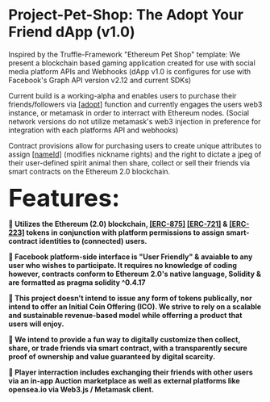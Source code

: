 # Project-Pet-Shop: The Adopt Your Friend dApp (v1.0)

Inspired by the Truffle-Framework "Ethereum Pet Shop" template: We present a blockchain based gaming application created for use with social media platform APIs and Webhooks (dApp v1.0 is configures for use with Facebook's Graph API version v2.12 and current SDKs) 

Current build is a working-alpha and enables users to purchase their friends/followers via <u>[adopt]</u> function and currently engages the users web3 instance, or metamask in order to interract with Ethereum nodes. (Social network versions do not utilize metamask's web3 injection in preference for integration with each platforms API and webhooks)  

Contract provisions allow for purchasing users to create unique attributes to assign <u>[nameId]</u> (modifies nickname rights) and the right to dictate a jpeg of their user-defined spirit animal then share, collect or sell their friends via smart contracts on the Ethereum 2.0 blockchain.

<b><font size="14">Features:</font>

   	Utilizes the Ethereum (2.0) blockchain, <u>[ERC-875]</u> <u>[ERC-721]</u> & <u>[ERC-223]</u> tokens in conjunction with platform permissions to assign smart-contract identities to (connected) users.

   	Facebook platform-side interface is "User Friendly" & avaiable to any user who wishes to participate. It requires no knowledge of coding however, contracts conform to Ethereum 2.0's native language, Solidity & are formatted as pragma solidity ^0.4.17

   	This project doesn't intend to issue any form of tokens publically, nor intend to offer an Initial Coin Offering (ICO). We strive to rely on a scalable and sustainable revenue-based model while offerring a product that users will enjoy.

   	We intend to provide a fun way to digitally customize then collect, share, or trade friends via smart contract, with a transparently secure proof of ownership and value guaranteed by digital scarcity.

   	Player interraction includes exchanging their friends with other users via an in-app Auction marketplace as well as external platforms like opensea.io via Web3.js / Metamask client.</b>
